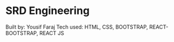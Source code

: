 <h1>SRD Engineering</h1>
Built by: Yousif Faraj
Tech used: HTML, CSS, BOOTSTRAP, REACT-BOOTSTRAP, REACT JS